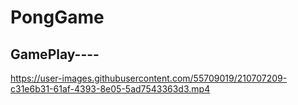 # PongGame

## GamePlay----


https://user-images.githubusercontent.com/55709019/210707209-c31e6b31-61af-4393-8e05-5ad7543363d3.mp4

